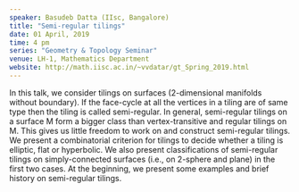```yaml
---
speaker: Basudeb Datta (IIsc, Bangalore)
title: "Semi-regular tilings"
date: 01 April, 2019
time: 4 pm
series: "Geometry & Topology Seminar"
venue: LH-1, Mathematics Department
website: http://math.iisc.ac.in/~vvdatar/gt_Spring_2019.html
---
```


In this talk, we consider tilings on surfaces (2-dimensional manifolds without boundary). If the face-cycle at all the 
vertices in a tiling are of same type then the tiling is called semi-regular. In general, semi-regular tilings on a 
surface M form a bigger class than vertex-transitive and regular tilings on M. This gives us little freedom to work on 
and construct semi-regular tilings. We present a combinatorial criterion for tilings to decide whether a tiling is elliptic, 
flat or hyperbolic. We also present classifications of semi-regular tilings on simply-connected surfaces (i.e., on 2-sphere 
and plane) in the first two cases. At the beginning, we present some examples and brief history on semi-regular tilings.
